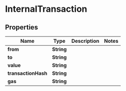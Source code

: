 

# InternalTransaction


## Properties

| Name | Type | Description | Notes |
|------------ | ------------- | ------------- | -------------|
|**from** | **String** |  |  |
|**to** | **String** |  |  |
|**value** | **String** |  |  |
|**transactionHash** | **String** |  |  |
|**gas** | **String** |  |  |



